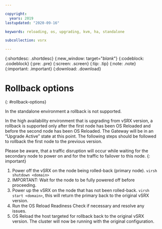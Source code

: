 ```yaml
---

copyright:
  years: 2019
lastupdated: "2020-09-16"

keywords: reloading, os, upgrading, kvm, ha, standalone

subcollection: vsrx

---
```


{:shortdesc: .shortdesc}
{:new_window: target="_blank_"}
{:codeblock: .codeblock}
{:pre: .pre}
{:screen: .screen}
{:tip: .tip}
{:note: .note}
{:important: .important}
{:download: .download}

# Rollback options
{: #rollback-options}

In the standalone environment a rollback is not supported.

In the high availability environment that is upgrading from vSRX version, a rollback is supported only after the first node has been OS Reloaded and before the second node has been OS Reloaded. The Gateway will be in an “Upgrade Active” state at this point. The following steps should be followed to rollback the first node to the previous version.

Please be aware, that a traffic disruption will occur while waiting for the secondary node to power on and for the traffic to failover to this node.
{: important}

1.	Power off the vSRX on the node being rolled-back (primary node). `virsh shutdown <domain>`
2.	IMPORTANT: Wait for the node to be fully powered off before proceeding.
3.	Power up the vSRX on the node that has not been rolled-back. `virsh start <domain>`, this will return the primary back to the original vSRX version.
4.	Run the OS Reload Readiness Check if necessary and resolve any issues.
5.	OS Reload the host targeted for rollback back to the original vSRX version. The cluster will now be running with the original configuration.
